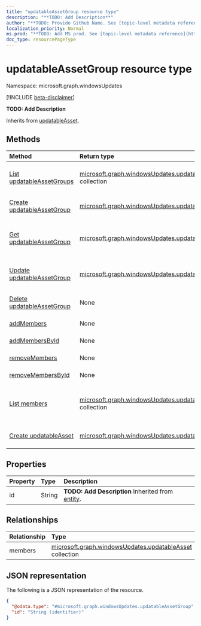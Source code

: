 ```yaml
---
title: "updatableAssetGroup resource type"
description: "**TODO: Add Description**"
author: "**TODO: Provide Github Name. See [topic-level metadata reference](https://msgo.azurewebsites.net/add/document/guidelines/metadata.html#topic-level-metadata)**"
localization_priority: Normal
ms.prod: "**TODO: Add MS prod. See [topic-level metadata reference](https://msgo.azurewebsites.net/add/document/guidelines/metadata.html#topic-level-metadata)**"
doc_type: resourcePageType
---
```


# updatableAssetGroup resource type

Namespace: microsoft.graph.windowsUpdates

[!INCLUDE [beta-disclaimer](../../includes/beta-disclaimer.md)]

**TODO: Add Description**


Inherits from [updatableAsset](../resources/windowsupdates-updatableasset.md).

## Methods
|Method|Return type|Description|
|:---|:---|:---|
|[List updatableAssetGroups](../api/windowsupdates-updatableassetgroup-list.md)|[microsoft.graph.windowsUpdates.updatableAssetGroup](../resources/windowsupdates-updatableassetgroup.md) collection|Get a list of the [updatableAssetGroup](../resources/windowsupdates-updatableassetgroup.md) objects and their properties.|
|[Create updatableAssetGroup](../api/windowsupdates-updatableassetgroup-create.md)|[microsoft.graph.windowsUpdates.updatableAssetGroup](../resources/windowsupdates-updatableassetgroup.md)|Create a new [updatableAssetGroup](../resources/windowsupdates-updatableassetgroup.md) object.|
|[Get updatableAssetGroup](../api/windowsupdates-updatableassetgroup-get.md)|[microsoft.graph.windowsUpdates.updatableAssetGroup](../resources/windowsupdates-updatableassetgroup.md)|Read the properties and relationships of an [updatableAssetGroup](../resources/windowsupdates-updatableassetgroup.md) object.|
|[Update updatableAssetGroup](../api/windowsupdates-updatableassetgroup-update.md)|[microsoft.graph.windowsUpdates.updatableAssetGroup](../resources/windowsupdates-updatableassetgroup.md)|Update the properties of an [updatableAssetGroup](../resources/windowsupdates-updatableassetgroup.md) object.|
|[Delete updatableAssetGroup](../api/windowsupdates-updatableassetgroup-delete.md)|None|Deletes an [updatableAssetGroup](../resources/windowsupdates-updatableassetgroup.md) object.|
|[addMembers](../api/windowsupdates-updatableassetgroup-addmembers.md)|None|**TODO: Add Description**|
|[addMembersById](../api/windowsupdates-updatableassetgroup-addmembersbyid.md)|None|**TODO: Add Description**|
|[removeMembers](../api/windowsupdates-updatableassetgroup-removemembers.md)|None|**TODO: Add Description**|
|[removeMembersById](../api/windowsupdates-updatableassetgroup-removemembersbyid.md)|None|**TODO: Add Description**|
|[List members](../api/windowsupdates-updatableassetgroup-list-members.md)|[microsoft.graph.windowsUpdates.updatableAsset](../resources/windowsupdates-updatableasset.md) collection|Get the updatableAsset resources from the members navigation property.|
|[Create updatableAsset](../api/windowsupdates-updatableassetgroup-post-members.md)|[microsoft.graph.windowsUpdates.updatableAsset](../resources/windowsupdates-updatableasset.md)|Create a new updatableAsset object.|

## Properties
|Property|Type|Description|
|:---|:---|:---|
|id|String|**TODO: Add Description** Inherited from [entity](../resources/windowsupdates-entity.md).|

## Relationships
|Relationship|Type|Description|
|:---|:---|:---|
|members|[microsoft.graph.windowsUpdates.updatableAsset](../resources/windowsupdates-updatableasset.md) collection|**TODO: Add Description**|

## JSON representation
The following is a JSON representation of the resource.
<!-- {
  "blockType": "resource",
  "keyProperty": "id",
  "@odata.type": "microsoft.graph.windowsUpdates.updatableAssetGroup",
  "baseType": "microsoft.graph.windowsUpdates.updatableAsset",
  "openType": false
}
-->
``` json
{
  "@odata.type": "#microsoft.graph.windowsUpdates.updatableAssetGroup",
  "id": "String (identifier)"
}
```

